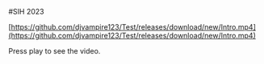 #SIH 2023

[https://github.com/djvampire123/Test/releases/download/new/Intro.mp4](https://github.com/djvampire123/Test/releases/download/new/Intro.mp4)

Press play to see the video.
